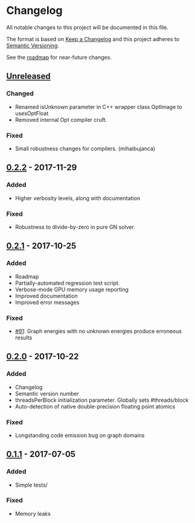 # Changelog
All notable changes to this project will be documented in this file.

The format is based on [Keep a Changelog](http://keepachangelog.com/en/1.0.0/)
and this project adheres to [Semantic Versioning](http://semver.org/spec/v2.0.0.html).

See the [roadmap](https://github.com/niessner/Opt/blob/master/ROADMAP.md) for near-future changes.

## [Unreleased]

### Changed
- Renamed isUnknown parameter in C++ wrapper class OptImage to usesOptFloat
- Removed internal Opt compiler cruft.

### Fixed
- Small robustness changes for compilers. (mihaibujanca)


## [0.2.2] - 2017-11-29
### Added
- Higher verbosity levels, along with documentation

### Fixed 
- Robustness to divide-by-zero in pure GN solver.

## [0.2.1] - 2017-10-25
### Added
- Roadmap
- Partially-automated regression test script.
- Verbose-mode GPU memory usage reporting
- Improved documentation 
- Improved error messages

### Fixed 
- [#91](https://github.com/niessner/Opt/issues/91): Graph energies with no unknown energies produce erroneous results

## [0.2.0] - 2017-10-22
### Added
- Changelog
- Semantic version number
- threadsPerBlock initialization parameter. Globally sets #threads/block
- Auto-detection of native double-precision floating point atomics

### Fixed 
- Longstanding code emission bug on graph domains

## [0.1.1] - 2017-07-05
### Added
- Simple tests/

### Fixed 
- Memory leaks

[Unreleased]: https://github.com/niessner/Opt/compare/v0.2.2...HEAD
[0.2.2]: https://github.com/niessner/Opt/compare/v0.2.1...v0.2.2
[0.2.1]: https://github.com/niessner/Opt/compare/v0.2.0...v0.2.1
[0.2.0]: https://github.com/niessner/Opt/compare/v0.1.1...v0.2.0
[0.1.1]: https://github.com/niessner/Opt/v0.1.0...v0.1.1
